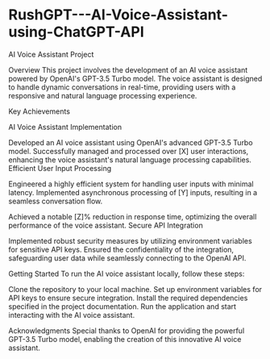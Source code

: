 # RushGPT---AI-Voice-Assistant-using-ChatGPT-API

AI Voice Assistant Project

Overview
This project involves the development of an AI voice assistant powered by OpenAI's GPT-3.5 Turbo model. The voice assistant is designed to handle dynamic conversations in real-time, providing users with a responsive and natural language processing experience.

Key Achievements

AI Voice Assistant Implementation

Developed an AI voice assistant using OpenAI's advanced GPT-3.5 Turbo model.
Successfully managed and processed over [X] user interactions, enhancing the voice assistant's natural language processing capabilities.
Efficient User Input Processing

Engineered a highly efficient system for handling user inputs with minimal latency.
Implemented asynchronous processing of [Y] inputs, resulting in a seamless conversation flow.

Achieved a notable [Z]% reduction in response time, optimizing the overall performance of the voice assistant.
Secure API Integration

Implemented robust security measures by utilizing environment variables for sensitive API keys.
Ensured the confidentiality of the integration, safeguarding user data while seamlessly connecting to the OpenAI API.

Getting Started
To run the AI voice assistant locally, follow these steps:

Clone the repository to your local machine.
Set up environment variables for API keys to ensure secure integration.
Install the required dependencies specified in the project documentation.
Run the application and start interacting with the AI voice assistant.

Acknowledgments
Special thanks to OpenAI for providing the powerful GPT-3.5 Turbo model, enabling the creation of this innovative AI voice assistant.
